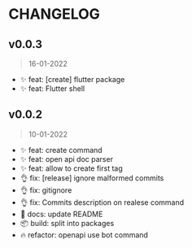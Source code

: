 # CHANGELOG

## v0.0.3
>16-01-2022

* ✨ feat: [create] flutter package
* ✨ feat: Flutter shell

## v0.0.2
>10-01-2022

* ✨ feat: create command
* ✨ feat: open api doc parser
* ✨ feat: allow to create first tag
* 👌 fix: [release] ignore malformed commits
* 👌 fix: gitignore
* 👌 fix: Commits description on realese command
* 📖 docs: update README
* 📦 build: split into packages
* 🔥 refactor: openapi use bot command
